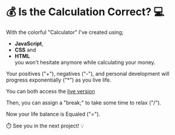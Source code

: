 # 💰 Is the Calculation Correct? 💻

With the colorful "Calculator" I've created using;
- **JavaScript**, 
- **CSS** and 
- **HTML** <br/>
you won't hesitate anymore while calculating your money.

Your positives ("+"), negatives ("-"), and personal development will progress exponentially ("*") as you live life.

You can both access the [live version](https://calculator-eta-navy.vercel.app/)

Then, you can assign a "break;" to take some time to relax ("/").

Now your life balance is Equaled ("=").

⏱️ See you in the next project! 💡
